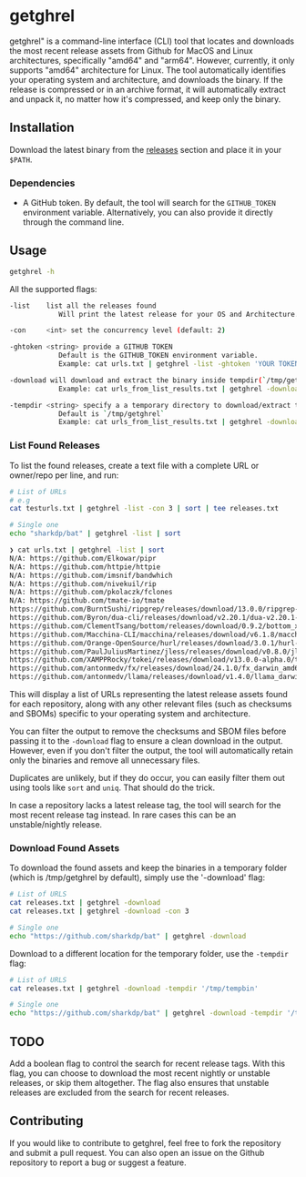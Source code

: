 # getghrel

getghrel" is a command-line interface (CLI) tool that locates and downloads the most recent release assets from Github for MacOS and Linux architectures, specifically "amd64" and "arm64". However, currently, it only supports "amd64" architecture for Linux. The tool automatically identifies your operating system and architecture, and downloads the binary. If the release is compressed or in an archive format, it will automatically extract and unpack it, no matter how it's compressed, and keep only the binary.


## Installation

Download the latest binary from the [releases](https://test) section and place it in your `$PATH`. 

### Dependencies

- A GitHub token. By default, the tool will search for the `GITHUB_TOKEN` environment variable. Alternatively, you can also provide it directly through the command line.

## Usage

```sh
getghrel -h
```

All the supported flags:

```sh
-list    list all the releases found
            Will print the latest release for your OS and Architecture.

-con     <int> set the concurrency level (default: 2)

-ghtoken <string> provide a GITHUB TOKEN
            Default is the GITHUB_TOKEN environment variable.
            Example: cat urls.txt | getghrel -list -ghtoken 'YOUR TOKEN' | sort

-download will download and extract the binary inside tempdir(`/tmp/getghrel`)
            Example: cat urls_from_list_results.txt | getghrel -download 

-tempdir <string> specify a a temporary directory to download/extract the binaries
            Default is `/tmp/getghrel`
            Example: cat urls_from_list_results.txt | getghrel -download -tempdir /tmp/test

```

### List Found Releases

To list the found releases, create a text file with a complete URL or owner/repo per line, and run:

```sh
# List of URLs
# e.g 
cat testurls.txt | getghrel -list -con 3 | sort | tee releases.txt

# Single one
echo "sharkdp/bat" | getghrel -list | sort
```

```sh
❯ cat urls.txt | getghrel -list | sort                                                          
N/A: https://github.com/Elkowar/pipr
N/A: https://github.com/httpie/httpie
N/A: https://github.com/imsnif/bandwhich
N/A: https://github.com/nivekuil/rip
N/A: https://github.com/pkolaczk/fclones
N/A: https://github.com/tmate-io/tmate
https://github.com/BurntSushi/ripgrep/releases/download/13.0.0/ripgrep-13.0.0-x86_64-apple-darwin.tar.gz
https://github.com/Byron/dua-cli/releases/download/v2.20.1/dua-v2.20.1-x86_64-apple-darwin.tar.gz
https://github.com/ClementTsang/bottom/releases/download/0.9.2/bottom_x86_64-apple-darwin.tar.gz
https://github.com/Macchina-CLI/macchina/releases/download/v6.1.8/macchina-macos-x86_64
https://github.com/Orange-OpenSource/hurl/releases/download/3.0.1/hurl-3.0.1-x86_64-macos.tar.gz
https://github.com/PaulJuliusMartinez/jless/releases/download/v0.8.0/jless-v0.8.0-x86_64-apple-darwin.zip
https://github.com/XAMPPRocky/tokei/releases/download/v13.0.0-alpha.0/tokei-x86_64-apple-darwin.tar.gz
https://github.com/antonmedv/fx/releases/download/24.1.0/fx_darwin_amd64
https://github.com/antonmedv/llama/releases/download/v1.4.0/llama_darwin_amd64
```

This will display a list of URLs representing the latest release assets found for each repository, along with any other relevant files (such as checksums and SBOMs) specific to your operating system and architecture. 

You can filter the output to remove the checksums and SBOM files before passing it to the `-download` flag to ensure a clean download in the output. However, even if you don't filter the output, the tool will automatically retain only the binaries and remove all unnecessary files.

Duplicates are unlikely, but if they do occur, you can easily filter them out using tools like `sort` and `uniq`. That should do the trick.

In case a repository lacks a latest release tag, the tool will search for the most recent release tag instead. In rare cases this can be an unstable/nightly release.

### Download Found Assets

To download the found assets and keep the binaries in a temporary folder (which is /tmp/getghrel by default), simply use the '-download' flag:

```sh
# List of URLS
cat releases.txt | getghrel -download
cat releases.txt | getghrel -download -con 3

# Single one
echo "https://github.com/sharkdp/bat" | getghrel -download
```

Download to a different location for the temporary folder, use the `-tempdir` flag:

```sh
# List of URLS
cat releases.txt | getghrel -download -tempdir '/tmp/tempbin'

# Single one
echo "https://github.com/sharkdp/bat" | getghrel -download -tempdir '/tmp/tempbin'
```

## TODO

Add a boolean flag to control the search for recent release tags. With this flag, you can choose to download the most recent nightly or unstable releases, or skip them altogether. The flag also ensures that unstable releases are excluded from the search for recent releases.

## Contributing

If you would like to contribute to getghrel, feel free to fork the repository and submit a pull request. You can also open an issue on the Github repository to report a bug or suggest a feature.